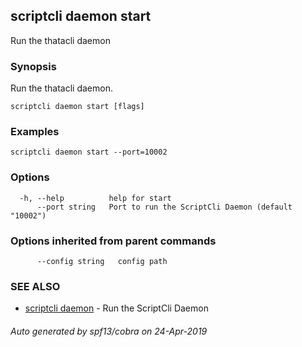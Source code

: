 ## scriptcli daemon start

Run the thatacli daemon

### Synopsis

Run the thatacli daemon.

```
scriptcli daemon start [flags]
```

### Examples

```
scriptcli daemon start --port=10002
```

### Options

```
  -h, --help          help for start
      --port string   Port to run the ScriptCli Daemon (default "10002")
```

### Options inherited from parent commands

```
      --config string   config path
```

### SEE ALSO

* [scriptcli daemon](scriptcli_daemon.md)	 - Run the ScriptCli Daemon

###### Auto generated by spf13/cobra on 24-Apr-2019
